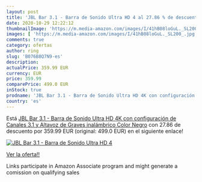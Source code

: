 ```yaml
---
layout: post
title: 'JBL Bar 3.1 - Barra de Sonido Ultra HD 4 al 27.86 % de descuento'
date: 2020-10-29 12:22:12
thumbnailImage: 'https://m.media-amazon.com/images/I/41hB08loGuL._SL200_.jpg'
images: [ 'https://m.media-amazon.com/images/I/41hB08loGuL._SL200_.jpg' ]
comments: true
category: ofertas
author: ring
slug: 'B076B8Q7N9-es'
description:
actualPrice: 359.99 EUR
currency: EUR
price: 359.99
comparePrice: 499.0 EUR
inStock: true
prodname: 'JBL Bar 3.1 - Barra de Sonido Ultra HD 4K con configuración de Canales 3.1 y Altavoz de Graves inalámbrico  Color Negro'
country: 'es'
---
```


Está [JBL Bar 3.1 - Barra de Sonido Ultra HD 4K con configuración de Canales 3.1 y Altavoz de Graves inalámbrico  Color Negro](https://www.amazon.es/dp/B076B8Q7N9/?tag=tolees-21) con 27.86 de descuento por 359.99 EUR (original: 499.0 EUR) en el siguiente enlace!

[![JBL Bar 3.1 - Barra de Sonido Ultra HD 4](https://m.media-amazon.com/images/I/41hB08loGuL._SL200_.jpg)](https://www.amazon.es/dp/B076B8Q7N9/?tag=tolees-21)

[Ver la oferta!!](https://www.amazon.es/dp/B076B8Q7N9/?tag=tolees-21)

Links participate in Amazon Associate program and might generate a comission on qualifying sales


